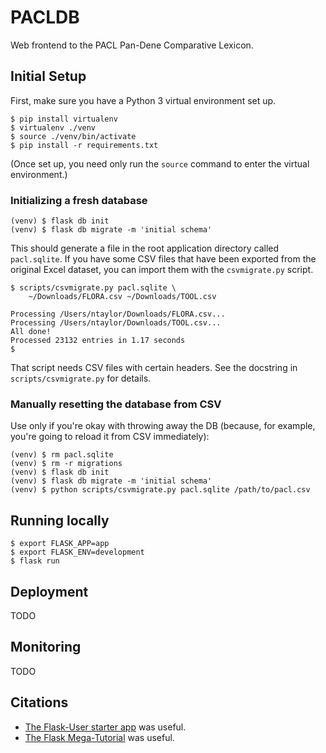 # PACLDB 
Web frontend to the PACL Pan-Dene Comparative Lexicon.

## Initial Setup

First, make sure you have a Python 3 virtual environment set up.

```
$ pip install virtualenv 
$ virtualenv ./venv
$ source ./venv/bin/activate
$ pip install -r requirements.txt
```

(Once set up, you need only run the `source` command to enter the virtual
environment.)

### Initializing a fresh database

```
(venv) $ flask db init
(venv) $ flask db migrate -m 'initial schema'
```

This should generate a file in the root application directory called
`pacl.sqlite`.  If you have some CSV files that have been exported from
the original Excel dataset, you can import them with the `csvmigrate.py`
script.

```
$ scripts/csvmigrate.py pacl.sqlite \
    ~/Downloads/FLORA.csv ~/Downloads/TOOL.csv

Processing /Users/ntaylor/Downloads/FLORA.csv...
Processing /Users/ntaylor/Downloads/TOOL.csv...
All done!
Processed 23132 entries in 1.17 seconds
$ 
```

That script needs CSV files with certain headers.  See the docstring
in `scripts/csvmigrate.py` for details.

### Manually resetting the database from CSV

Use only if you're okay with throwing away the DB (because, for example,
you're going to reload it from CSV immediately):

```
(venv) $ rm pacl.sqlite
(venv) $ rm -r migrations
(venv) $ flask db init
(venv) $ flask db migrate -m 'initial schema'
(venv) $ python scripts/csvmigrate.py pacl.sqlite /path/to/pacl.csv
```

## Running locally 

```
$ export FLASK_APP=app
$ export FLASK_ENV=development
$ flask run
```

## Deployment 

TODO

## Monitoring 

TODO

## Citations 

- [The Flask-User starter app](https://github.com/lingthio/Flask-User-starter-app) 
was useful.
- [The Flask Mega-Tutorial](https://blog.miguelgrinberg.com/post/the-flask-mega-tutorial-part-i-hello-world) was useful.
